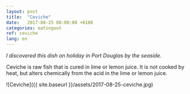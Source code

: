 ```yaml
---
layout: post
title:  "Ceviche"
date:   2017-08-25 00:00:00 +0100
categories: eatingout
ref: ceviche
lang: en
---
```


*I discovered this dish on holiday in Port Douglas by the seaside.*

Ceviche is raw fish that is cured in lime or lemon juice. It is not cooked by heat, but alters chemically from the acid in the lime or lemon juice.

![Ceviche]({{ site.baseurl }}/assets/2017-08-25-ceviche.jpg)
